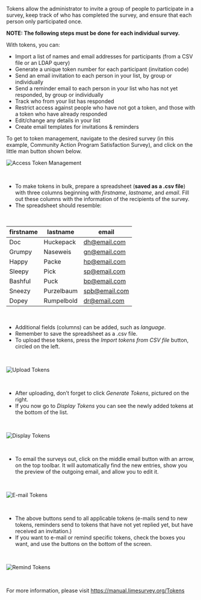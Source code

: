 Tokens allow the administrator to invite a group of people to participate in a survey, keep track of who has completed the survey, and ensure that each person only participated once. 

**NOTE: The following steps must be done for each individual survey.**

With tokens, you can:

* Import a list of names and email addresses for participants (from a CSV file or an LDAP query)
* Generate a unique token number for each participant (invitation code)
* Send an email invitation to each person in your list, by group or individually
* Send a reminder email to each person in your list who has not yet responded, by group or individually
* Track who from your list has responded
* Restrict access against people who have not got a token, and those with a token who have already responded
* Edit/change any details in your list
* Create email templates for invitations & reminders

To get to token management, navigate to the desired survey (in this example, Community Action Program Satisfaction Survey), and click on the little man button shown below.

![Access Token Management](../img/access-token-management.png)

<br />

* To make tokens in bulk, prepare a spreadsheet (**saved as a .csv file**) with three columns beginning with _firstname_, _lastname_, and _email_. Fill out these columns with the information of the recipients of the survey. 
* The spreadsheet should resemble:

<br />


| firstname | lastname   | email        |
|-----------|------------|--------------|
| Doc       | Huckepack  | dh@email.com |
| Grumpy	| Naseweis   | gn@email.com |
| Happy	    | Packe	     | hp@email.com |
| Sleepy	| Pick	     | sp@email.com |
| Bashful	| Puck	     | bp@email.com |
| Sneezy	| Purzelbaum | spb@email.com|
| Dopey	    | Rumpelbold | dr@email.com |

<br />

* Additional fields (columns) can be added, such as _language_.
* Remember to save the spreadsheet as a .csv file.
* To upload these tokens, press the _Import tokens from CSV file_ button, circled on the left. 

<br />

![Upload Tokens](../img/upload-tokens.png)

<br />

* After uploading, don’t forget to click _Generate Tokens_, pictured on the right.
* If you now go to _Display Tokens_ you can see the newly added tokens at the bottom of the list.

<br />

![Display Tokens](../img/display-tokens.png)

<br />

* To email the surveys out, click on the middle email button with an arrow, on the top toolbar. It will automatically find the new entries, show you the preview of the outgoing email, and allow you to edit it. 

<br />

![E-mail Tokens](../img/email-tokens.png)

<br />

* The above buttons send to all applicable tokens (e-mails send to new tokens, reminders send to tokens that have not yet replied yet, but have received an invitation.)
* If you want to e-mail or remind specific tokens, check the boxes you want, and use the buttons on the bottom of the screen.

<br />

![Remind Tokens](../img/remind-tokens.png)

<br />

For more information, please visit https://manual.limesurvey.org/Tokens